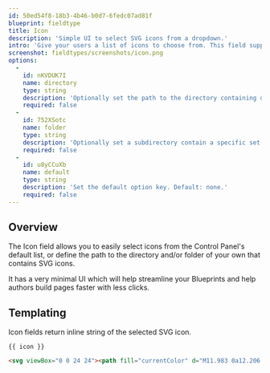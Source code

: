 ```yaml
---
id: 50ed54f8-18b3-4b46-b0d7-6fedc07ad81f
blueprint: fieldtype
title: Icon
description: 'Simple UI to select SVG icons from a dropdown.'
intro: 'Give your users a list of icons to choose from. This field supports search and keyboard commands, and can be configured to use your own icons or ones managed by Statamic.'
screenshot: fieldtypes/screenshots/icon.png
options:
  -
    id: nKVDUK7I
    name: directory
    type: string
    description: 'Optionally set the path to the directory containing desired icons. Default: uses system icons.'
    required: false
  -
    id: 752XSotc
    name: folder
    type: string
    description: 'Optionally set a subdirectory contain a specific set of icons.'
    required: false
  -
    id: u8yCCuXb
    name: default
    type: string
    description: 'Set the default option key. Default: none.'
    required: false
---
```

## Overview

The Icon field allows you to easily select icons from the Control Panel's default list, or define the path to the directory and/or folder of your own that contains SVG icons.

It has a very minimal UI which will help streamline your Blueprints and help authors build pages faster with less clicks.


## Templating

Icon fields return inline string of the selected SVG icon.

```
{{ icon }}
```

```html
<svg viewBox="0 0 24 24"><path fill="currentColor" d="M11.983 0a12.206 12.206 0 0 0-8.51 3.653A11.8 11.8 0 0 0 0 12.207C-.008 18.712 5.26 23.992 11.765 24h.249c6.678-.069 12.04-5.531 11.986-12.209C24.015 5.293 18.76.013 12.262-.003L11.983 0zM10.5 16.542a1.475 1.475 0 0 1 1.421-1.529l.028-.001h.027c.82.002 1.492.651 1.523 1.47a1.475 1.475 0 0 1-1.419 1.529l-.03.001h-.027a1.53 1.53 0 0 1-1.523-1.47zM11 12.5v-6a1 1 0 0 1 2 0v6a1 1 0 0 1-2 0z"></path></svg>
```
